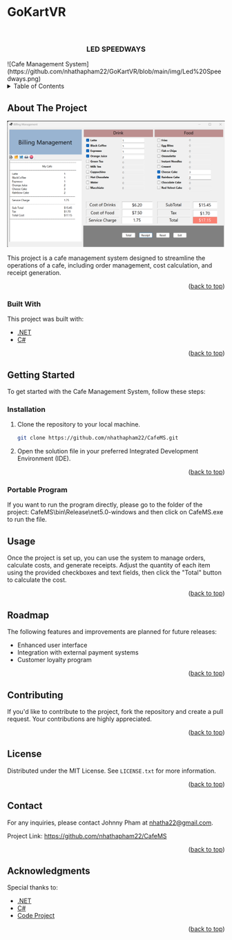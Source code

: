 # GoKartVR

<a name="readme-top"></a>
<!-- PROJECT LOGO -->
<br />
<div align="center"> 
 <h3 align="center">LED SPEEDWAYS</h3>
</div>
![Cafe Management System](https://github.com/nhathapham22/GoKartVR/blob/main/img/Led%20Speedways.png)


<!-- TABLE OF CONTENTS -->
<details>
  <summary>Table of Contents</summary>
  <ol>
    <li>
      <a href="#about-the-project">About The Project</a>
      <ul>
        <li><a href="#built-with">Built With</a></li>
      </ul>
    </li>
    <li>
      <a href="#getting-started">Getting Started</a>
      <ul>
        <li><a href="#installation">Installation</a></li>
        <li><a href="#exefile">Portable Program</a></li>
      </ul>
    </li>
    <li><a href="#usage">Usage</a></li>
    <li><a href="#roadmap">Roadmap</a></li>
    <li><a href="#contributing">Contributing</a></li>
    <li><a href="#license">License</a></li>
    <li><a href="#contact">Contact</a></li>
    <li><a href="#acknowledgments">Acknowledgments</a></li>
  </ol>
</details>



<!-- ABOUT THE PROJECT -->
## About The Project



![Cafe Management System](https://github.com/nhathapham22/CafeMS/blob/main/images/program.png?raw=true)

This project is a cafe management system designed to streamline the operations of a cafe, including order management, cost calculation, and receipt generation.



<p align="right">(<a href="#readme-top">back to top</a>)</p>

### Built With

This project was built with:
* [.NET](https://dotnet.microsoft.com/)
* [C#](https://docs.microsoft.com/en-us/dotnet/csharp/)

<p align="right">(<a href="#readme-top">back to top</a>)</p>



<!-- GETTING STARTED -->
## Getting Started

To get started with the Cafe Management System, follow these steps:

### Installation

1. Clone the repository to your local machine.
   ```sh
   git clone https://github.com/nhathapham22/CafeMS.git
   ```
2. Open the solution file in your preferred Integrated Development Environment (IDE).
<p align="right">(<a href="#readme-top">back to top</a>)</p>

### Portable Program
If you want to run the program directly, please go to the folder of the project: 
CafeMS\bin\Release\net5.0-windows and then click on CafeMS.exe to run the file.




<!-- USAGE EXAMPLES -->
## Usage

Once the project is set up, you can use the system to manage orders, calculate costs, and generate receipts. Adjust the quantity of each item using the provided checkboxes and text fields, then click the "Total" button to calculate the cost.

<p align="right">(<a href="#readme-top">back to top</a>)</p>



<!-- ROADMAP -->
## Roadmap

The following features and improvements are planned for future releases:

* Enhanced user interface
* Integration with external payment systems
* Customer loyalty program

<p align="right">(<a href="#readme-top">back to top</a>)</p>



<!-- CONTRIBUTING -->
## Contributing

If you'd like to contribute to the project, fork the repository and create a pull request. Your contributions are highly appreciated.

<p align="right">(<a href="#readme-top">back to top</a>)</p>



<!-- LICENSE -->
## License

Distributed under the MIT License. See `LICENSE.txt` for more information.

<p align="right">(<a href="#readme-top">back to top</a>)</p>



<!-- CONTACT -->
## Contact

For any inquiries, please contact Johnny Pham at nhatha22@gmail.com.

Project Link: https://github.com/nhathapham22/CafeMS

<p align="right">(<a href="#readme-top">back to top</a>)</p>



<!-- ACKNOWLEDGMENTS -->
## Acknowledgments

Special thanks to:

* [.NET](https://dotnet.microsoft.com/)
* [C#](https://docs.microsoft.com/en-us/dotnet/csharp/)
* [Code Project](https://code-projects.org/)


<p align="right">(<a href="#readme-top">back to top</a>)</p>



<!-- MARKDOWN LINKS & IMAGES -->
<!-- https://www.markdownguide.org/basic-syntax/#reference-style-links -->
[contributors-shield]: https://img.shields.io/github/contributors/othneildrew/Best-README-Template.svg?style=for-the-badge
[contributors-url]: https://github.com/othneildrew/Best-README-Template/graphs/contributors
[forks-shield]: https://img.shields.io/github/forks/othneildrew/Best-README-Template.svg?style=for-the-badge
[forks-url]: https://github.com/othneildrew/Best-README-Template/network/members
[stars-shield]: https://img.shields.io/github/stars/othneildrew/Best-README-Template.svg?style=for-the-badge
[stars-url]: https://github.com/othneildrew/Best-README-Template/stargazers
[issues-shield]: https://img.shields.io/github/issues/othneildrew/Best-README-Template.svg?style=for-the-badge
[issues-url]: https://github.com/othneildrew/Best-README-Template/issues
[license-shield]: https://img.shields.io/github/license/othneildrew/Best-README-Template.svg?style=for-the-badge
[license-url]: https://github.com/othneildrew/Best-README-Template/blob/master/LICENSE.txt
[linkedin-shield]: https://img.shields.io/badge/-LinkedIn-black.svg?style=for-the-badge&logo=linkedin&colorB=555
[linkedin-url]: https://linkedin.com/in/othneildrew
[product-screenshot]: images/screenshot.png
[Next.js]: https://img.shields.io/badge/next.js-000000?style=for-the-badge&logo=nextdotjs&logoColor=white
[Next-url]: https://nextjs.org/
[React.js]: https://img.shields.io/badge/React-20232A?style=for-the-badge&logo=react&logoColor=61DAFB
[React-url]: https://reactjs.org/
[Vue.js]: https://img.shields.io/badge/Vue.js-35495E?style=for-the-badge&logo=vuedotjs&logoColor=4FC08D
[Vue-url]: https://vuejs.org/
[Angular.io]: https://img.shields.io/badge/Angular-DD0031?style=for-the-badge&logo=angular&logoColor=white
[Angular-url]: https://angular.io/
[Svelte.dev]: https://img.shields.io/badge/Svelte-4A4A55?style=for-the-badge&logo=svelte&logoColor=FF3E00
[Svelte-url]: https://svelte.dev/
[Laravel.com]: https://img.shields.io/badge/Laravel-FF2D20?style=for-the-badge&logo=laravel&logoColor=white
[Laravel-url]: https://laravel.com
[Bootstrap.com]: https://img.shields.io/badge/Bootstrap-563D7C?style=for-the-badge&logo=bootstrap&logoColor=white
[Bootstrap-url]: https://getbootstrap.com
[JQuery.com]: https://img.shields.io/badge/jQuery-0769AD?style=for-the-badge&logo=jquery&logoColor=white
[JQuery-url]: https://jquery.com 
